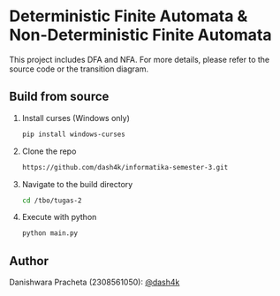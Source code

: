 # Deterministic Finite Automata & Non-Deterministic Finite Automata
This project includes DFA and NFA. For more details, please refer to the source code or the transition diagram.

## Build from source
1. Install curses (Windows only)
   ```sh
   pip install windows-curses
   ```
2. Clone the repo
   ```sh
   https://github.com/dash4k/informatika-semester-3.git
   ```
3. Navigate to the build directory
   ```sh
   cd /tbo/tugas-2
   ```
4. Execute with python
   ```sh
   python main.py
   ```

## Author
Danishwara Pracheta (2308561050): [@dash4k](https://www.github.com/dash4k)